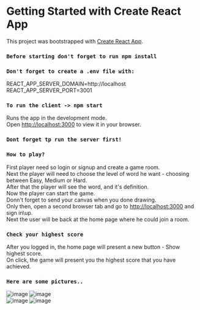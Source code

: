 # Getting Started with Create React App

This project was bootstrapped with [Create React App](https://github.com/facebook/create-react-app).

### `Before starting don't forget to run npm install`

### `Don't forget to create a .env file with:`
REACT_APP_SERVER_DOMAIN=http://localhost \
REACT_APP_SERVER_PORT=3001


### `To run the client -> npm start`

Runs the app in the development mode.\
Open [http://localhost:3000](http://localhost:3000) to view it in your browser.

### `Dont forget tp run the server first!`

### `How to play?`

First player need so login or signup and create a game room. \
Next the player will need to choose the level of word he want - choosing between Easy, Medium or Hard. \
After that the player will see the word, and it's definition. \
Now the player can start the game. \
Donn't forget to send your canvas when you done drawing. \
Only then, open a second browser tab and go to [http://localhost:3000](http://localhost:3000) and sign in\up. \
Next the user will be back at the home page where he could join a room. 

### `Check your highest score`

After you logged in, the home page will present a new button - Show highest score. \
On click, the game will present you the highest score that you have achieved.


### `Here are some pictures..`
![image](https://user-images.githubusercontent.com/45013022/154839364-807c14ef-e5d5-40a9-a94c-34e3b4cd39a5.png) ![image](https://user-images.githubusercontent.com/45013022/154839448-9cea9f19-89a0-4544-9226-56bcd08ebf28.png) \
![image](https://user-images.githubusercontent.com/45013022/154839765-a656c57a-bf26-4967-b8d7-076fb5cd632a.png) ![image](https://user-images.githubusercontent.com/45013022/154839464-c767e93e-3b19-4cc9-aa02-4582a4e916e0.png)

